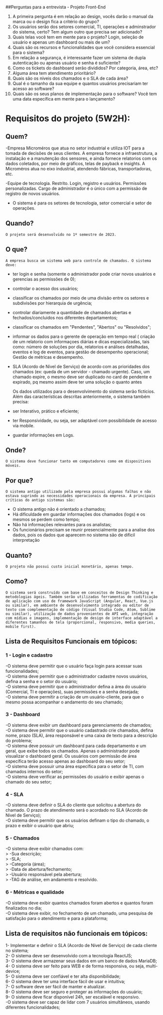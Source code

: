 ##Perguntas para a entrevista - Projeto Front-End


1. A primeira pergunta é em relação ao design, vocês darão o manual da marca ou o design fica a critério do grupo?
2. Os usuários serão dos setores comercial, TI, operações e adminstrador do sistema, certo? Tem algum outro que precisa ser adicionado?
3. Quais telas você tem em mente para o projeto? Login, seleção de usuário e apenas um dashboard ou mais de um?
4. Quais são os recursos e funcionalidades que você considera essencial para o sistema?
5. Em relação a segurança, é interessante fazer um sistema de dupla autenticação ou apenas usuário e senha é suficiente?
6. Como os tickets do dashboard serão divididos? Por categoria, área, etc?
7. Alguma área tem atendimento prioritário?
8. Quais são os níveis dos chamados e o SLA de cada área?
9. Qual é o tamanho da sua equipe e quantos usuários precisariam ter acesso ao software?
10. Quais são os seus planos de implementação para o software? Você tem uma data específica em mente para o lançamento?

# Requisitos do projeto (5W2H):
## Quem?
 -Empresa Microméros que atua no setor industrial e utiliza IOT para a tomada de decisões de seus clientes. A empresa fornece a infraestrutura, a instalação e a manutenção dos sensores, e ainda fornece relatorios com os dados coletados, por meio de gráficos, telas de payback e insights. A Microméros atua no eixo industrial, atendendo fábricas, transportadoras, etc. 

-Equipe de tecnologia. Restrito. Login, registro e usuários. Permissões personalizadas. Cargo de administrador é o único com a permissão de registro de novos 		    usuários.
- O sistema é para os setores de tecnologia, setor comercial e setor de operações.

## Quando?
	O projeto será desenvolvido no 1º semestre de 2023. 
    
## O que?
	A empresa busca um sistema web para controle de chamados. O sistema deve:
- ter login e senha (somente o administrador pode criar novos usuários e gerencias as permissões de 0);
- controlar o acesso dos usuários;
- classificar os chamados por meio de uma divisão entre os setores e subdivisões por hierarquia de urgência;
- controlar diariamente a quantidade de chamados abertas e fechados/concluidos nos diferentes departamentos; 
- classificar os chamados em "Pendentes", "Abertos" ou "Resolvidos";
- informar os dados para o gerente de operação em tempo real ( criação de um relatorio com informaçoes diárias e dicas especializadas, tais como: número de soluções por dia, relatorios e análises detalhadas, eventos e log de eventos, para gestão de desempenho operacional; Gestão de métricas e desempenho. 
- SLA (Acordo de Nível de Serviço) de acordo com as prioridades dos chamados (ex: queda de um servidor - chamado urgente). Caso, um chamado expire, o mesmo deve ser duplicado no card de pendente e expirado, pq mesmo assim deve ter uma solução o quanto antes

	Os dados utilizados para o desenvolvimento do sistema serão fícticios. Além das características descritas anteriormente, o sistema também precisa: 
- ser Interativo, prático e eficiente;
- ter Responsividade, ou seja, ser adaptável com possibilidade de acesso via mobile.
- guardar informações em Logs.
  
## Onde?
  	O sistema deve funcionar tanto em computadores como em dispositivos móveis. 
    
## Por que?
	O sistema antigo utilizado pela empresa possui algumas falhas e não estava suprindo as necessidades operacionais da empresa. A principais críticas do antigo sistemas são: 
- O sistema antigo não é orientado a chamados;
- Há dificuldade em guardar informações dos chamados (logs) e os mesmos se perdem como tempo;
- Não há informações relevantes para os analistas;
- Os funcionários precisam se reunir presencialmente para a analise dos dados, pois os dados que aparecem no sistema são de dificil interpretação  

 ## Quanto?
 	O projeto não possui custo inicial monetário, apenas tempo.
    
## Como?
	O sistema será construído com base em conceitos de Design Thinking e metodologias ágeis. Também serão utilizadas ferramentas de codificação de aplicação com uso de framework JavaScript (Angular, React, Vue.js ou similar), em ambiente de desenvolvimento integrado ou editor de texto com complementação de código (Visual Studio Code, Atom, Sublime ou similar), utilização de dados provenientes de API web, integração com mídias e imagens, implementação de design de interface adaptável a diferentes tamanhos de tela (proporcional, responsivo, media queries, mobile first).
	
## Lista de Requisitos Funcionais em tópicos:

### 1 - Login e cadastro
-O sistema deve permitir que o usuário faça login para acessar suas funcionalidades; <br />
-O sistema deve permitir que o administrador cadastre novos usuários, defina a senha e o setor do usuário; <br />
-O sistema deve permitir que o administrador defina a área do usuário (Comercial, TI e operações), suas permissões e a senha desejada; <br />
-O sistema deve permitir a criação de um usuário-cliente, para que o mesmo possa acompanhar o andamento do seu chamado; <br />

### 3 - Dashboard 
-O sistema deve exibir um dashboard para gerenciamento de chamados; <br />
-O sistema deve permitir que o usuário cadastrado crie chamados, defina nome, prazo (SLA), área responsável e uma caixa de texto para a descrição do problema; <br />
-O sistema deve possuir um dashboard para cada departamento e um geral, que exibe todos os chamados. Apenas o administrador pode visualizar o dashboard geral. Os usuários com permissão de área específica terão acesso apenas ao dashboard do seu setor; <br />
-O sistema deve possuir uma área específica para o setor de TI, com chamados internos do setor; <br />
-O sistema deve verificar as permissões do usuário e exibir apenas o chamado do seu setor; <br />

### 4 - SLA
-O sistema deve definir o SLA do cliente que solicitou a abertura do chamado. O prazo de atendimento será o acordado no SLA (Acordo de Nível de Serviço); <br />
-O sistema deve permitir que os usuários definam o tipo do chamado, o prazo e exibir o usuário que abriu; <br />

### 5 - Chamados 
-O sistema deve exibir chamados com: <br />
	> -Sua descrição; <br />
	> -SLA; <br />
	> -Categoria (área); <br />
	> -Data de abertura/fechamento; <br /> 
	> -Usuário responsável pela abertura; <br />
	> -TAG de análise, em andamento e resolvido. <br />

### 6 - Métricas e qualidade
-O sistema deve exibir quantos chamados foram abertos e quantos foram finalizados no dia; <br />
-O sistema deve exibir, no fechamento de um chamado, uma pesquisa de satisfação para o atendimento e para a plataforma; <br />

## Lista de requisitos não funcionais em tópicos:

1- Implementar e definir o SLA (Acordo de Nível de Serviço) de cada cliente no sistema;
<br />
2- O sistema deve ser desenvolvido com a tecnologia ReactJS;
<br />
3- O sistema deve armazenar seus dados em um banco de dados MariaDB;
<br />
4- O sistema deve ser feito para WEB e de forma responsiva, ou seja, multi-device;
<br />
5- O sistema deve ser confiável e ter alta disponibilidade;
<br />
6- O sistema deve ter uma interface fácil de usar e intuitiva;
<br />
7- O software deve ser fácil de manter e atualizar.
<br />
8- O sistema deve ser seguro e proteger as informações do usuário;
<br />
9- O sistema deve ficar disponível 24h, ser escalável e responsivo.
<br />
-O sistema deve ser capaz de lidar com 7 usuários simultâneos, usando diferentes funcionalidades;
<br />
